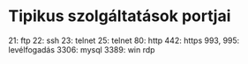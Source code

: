 # Tipikus szolgáltatások portjai

21: ftp
22: ssh
23: telnet
25: telnet
80: http
442: https
993, 995: levélfogadás
3306: mysql
3389: win rdp
